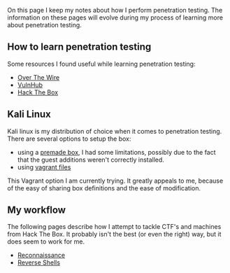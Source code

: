 On this page I keep my notes about how I perform penetration testing. The information on these pages will evolve during my process of learning more about penetration testing.

## How to learn penetration testing

Some resources I found useful while learning penetration testing:

* [Over The Wire](https://overthewire.org)
* [VulnHub](https://vulnhub.com)
* [Hack The Box](https://hackthebox.eu)

## Kali Linux

Kali linux is my distribution of choice when it comes to penetration testing. There are several options to setup the box:

* using a [premade box](https://www.offensive-security.com/kali-linux-vm-vmware-virtualbox-image-download/), I had some limitations, possibly due to the fact that the guest additions weren't correctly installed.
* using [vagrant files](https://www.kali.org/news/announcing-kali-for-vagrant/)

This Vagrant option I am currently trying. It greatly appeals to me, because of the easy of sharing box definitions and the ease of modification.

## My workflow

The following pages describe how I attempt to tackle CTF's and machines from Hack The Box. It probably isn't the best (or even the right) way, but it does seem to work for me.

* [Reconnaissance](/security/reconnaissance)
* [Reverse Shells](/security/reverseshells)